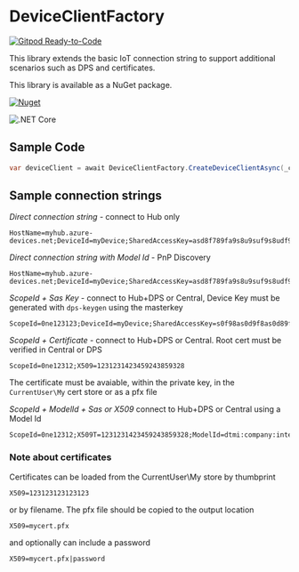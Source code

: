 # DeviceClientFactory

[![Gitpod Ready-to-Code](https://img.shields.io/badge/Gitpod-Ready--to--Code-blue?logo=gitpod)](https://gitpod.io/#https://github.com/ridomin/DeviceClientFactory)

This library extends the basic IoT connection string to support additional scenarios such as DPS and certificates.

This library is available as a NuGet package.

[![Nuget](https://img.shields.io/nuget/vpre/Rido.DeviceClientFactory?style=flat-square)](https://www.nuget.org/packages/Rido.DeviceClientFactory)

![.NET Core](https://github.com/ridomin/DeviceClientFactory/workflows/.NET%20Core/badge.svg)

## Sample Code

```cs
var deviceClient = await DeviceClientFactory.CreateDeviceClientAsync(_connectionString, _logger);
```

## Sample connection strings

*Direct connection string* - connect to Hub only

```text
HostName=myhub.azure-devices.net;DeviceId=myDevice;SharedAccessKey=asd8f789fa9s8u9suf9s8udf9as8uf8d
```

*Direct connection string with Model Id* - PnP Discovery

```text
HostName=myhub.azure-devices.net;DeviceId=myDevice;SharedAccessKey=asd8f789fa9s8u9suf9s8udf9as8uf8d;ModelId=dtmi:company:interface;1
```

*ScopeId + Sas Key* - connect to Hub+DPS or Central, Device Key must be generated with `dps-keygen` using the masterkey

```text
ScopeId=0ne123123;DeviceId=myDevice;SharedAccessKey=s0f98as0d9f8as0d89fsa0d89f0asd89fsadf
```

*ScopeId + Certificate* - connect to Hub+DPS or Central. Root cert must be verified in Central or DPS

```text
ScopeId=0ne12312;X509=1231231423459243859328
```

The certificate must be avaiable, within the private key, in the `CurrentUser\My` cert store or as a pfx file

*ScopeId + ModelId + Sas or X509* connect to Hub+DPS or Central using a Model Id

```text
ScopeId=0ne12312;X509T=1231231423459243859328;ModelId=dtmi:company:interface;1
```

### Note about certificates

Certificates can be loaded from the CurrentUser\My store by thumbprint

```text
X509=123123123123123
```

or by filename. The pfx file should be copied to the output location

```text
X509=mycert.pfx
```

and optionally can include a password

```text
X509=mycert.pfx|password
```
